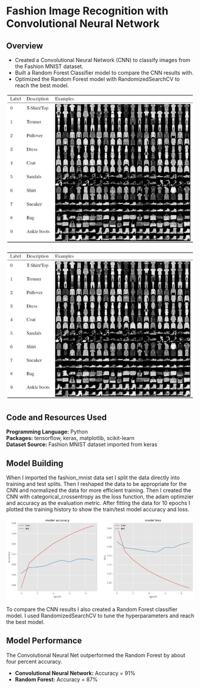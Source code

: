 # Fashion Image Recognition with Convolutional Neural Network
## Overview
* Created a Convolutional Neural Network (CNN) to classify images from the Fashion MNIST dataset.
* Built a Random Forest Classifier model to compare the CNN results with.
* Optimized the Random Forest model with RandomizedSearchCV to reach the best model.

![](fashion_mnist.png)

<img src="https://github.com/andreasbergstrm/Fashion-Image-Recognition-with-CNN/blob/main/fashion_mnist.png" width="600" height="400" />

## Code and Resources Used

**Programming Language:** Python  
**Packages:** tensorflow, keras, matplotlib, scikit-learn  
**Dataset Source:** Fashion MNIST dataset imported from keras

## Model Building

When I imported the fashion_mnist data set I split the data directly into training and test splits. Then I reshaped the data to be appropriate for the CNN and normalized the data for more efficient training. Then I created the CNN with categorical_crossentropy as the loss function, the adam optimzier and accuracy as the evaluation metric. After fitting the data for 10 epochs I plotted the training history to show the train/test model accuracy and loss.  

![](CNN_history.png)

To compare the CNN results I also created a Random Forest classifier model. I used RandomizedSearchCV to tune the hyperparameters and reach the best model.

## Model Performance

The Convolutional Neural Net outperformed the Random Forest by about four percent accuracy. 
* **Convolutional Neural Network:** Accuracy = 91% 
* **Random Forest:** Accuracy = 87%
